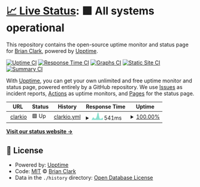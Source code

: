 # [📈 Live Status](https://clarkio.github.io/clarkio.com-uptime): <!--live status--> **🟩 All systems operational**

This repository contains the open-source uptime monitor and status page for [Brian Clark](https://www.clarkio.com), powered by [Upptime](https://github.com/upptime/upptime).

[![Uptime CI](https://github.com/clarkio/clarkio.com-uptime/workflows/Uptime%20CI/badge.svg)](https://github.com/clarkio/clarkio.com-uptime/actions?query=workflow%3A%22Uptime+CI%22)
[![Response Time CI](https://github.com/clarkio/clarkio.com-uptime/workflows/Response%20Time%20CI/badge.svg)](https://github.com/clarkio/clarkio.com-uptime/actions?query=workflow%3A%22Response+Time+CI%22)
[![Graphs CI](https://github.com/clarkio/clarkio.com-uptime/workflows/Graphs%20CI/badge.svg)](https://github.com/clarkio/clarkio.com-uptime/actions?query=workflow%3A%22Graphs+CI%22)
[![Static Site CI](https://github.com/clarkio/clarkio.com-uptime/workflows/Static%20Site%20CI/badge.svg)](https://github.com/clarkio/clarkio.com-uptime/actions?query=workflow%3A%22Static+Site+CI%22)
[![Summary CI](https://github.com/clarkio/clarkio.com-uptime/workflows/Summary%20CI/badge.svg)](https://github.com/clarkio/clarkio.com-uptime/actions?query=workflow%3A%22Summary+CI%22)

With [Upptime](https://upptime.js.org), you can get your own unlimited and free uptime monitor and status page, powered entirely by a GitHub repository. We use [Issues](https://github.com/clarkio/clarkio.com-uptime/issues) as incident reports, [Actions](https://github.com/clarkio/clarkio.com-uptime/actions) as uptime monitors, and [Pages](https://clarkio.github.io/clarkio.com-uptime) for the status page.

<!--start: status pages-->
<!-- This summary is generated by Upptime (https://github.com/upptime/upptime) -->
<!-- Do not edit this manually, your changes will be overwritten -->
<!-- prettier-ignore -->
| URL | Status | History | Response Time | Uptime |
| --- | ------ | ------- | ------------- | ------ |
| <img alt="" src="https://icons.duckduckgo.com/ip3/www.clarkio.com.ico" height="13"> [clarkio](https://www.clarkio.com) | 🟩 Up | [clarkio.yml](https://github.com/clarkio/clarkio.com-uptime/commits/HEAD/history/clarkio.yml) | <details><summary><img alt="Response time graph" src="./graphs/clarkio/response-time-week.png" height="20"> 541ms</summary><br><a href="https://clarkio.github.io/clarkio.com-uptime/history/clarkio"><img alt="Response time 429" src="https://img.shields.io/endpoint?url=https%3A%2F%2Fraw.githubusercontent.com%2Fclarkio%2Fclarkio.com-uptime%2FHEAD%2Fapi%2Fclarkio%2Fresponse-time.json"></a><br><a href="https://clarkio.github.io/clarkio.com-uptime/history/clarkio"><img alt="24-hour response time 536" src="https://img.shields.io/endpoint?url=https%3A%2F%2Fraw.githubusercontent.com%2Fclarkio%2Fclarkio.com-uptime%2FHEAD%2Fapi%2Fclarkio%2Fresponse-time-day.json"></a><br><a href="https://clarkio.github.io/clarkio.com-uptime/history/clarkio"><img alt="7-day response time 541" src="https://img.shields.io/endpoint?url=https%3A%2F%2Fraw.githubusercontent.com%2Fclarkio%2Fclarkio.com-uptime%2FHEAD%2Fapi%2Fclarkio%2Fresponse-time-week.json"></a><br><a href="https://clarkio.github.io/clarkio.com-uptime/history/clarkio"><img alt="30-day response time 442" src="https://img.shields.io/endpoint?url=https%3A%2F%2Fraw.githubusercontent.com%2Fclarkio%2Fclarkio.com-uptime%2FHEAD%2Fapi%2Fclarkio%2Fresponse-time-month.json"></a><br><a href="https://clarkio.github.io/clarkio.com-uptime/history/clarkio"><img alt="1-year response time 429" src="https://img.shields.io/endpoint?url=https%3A%2F%2Fraw.githubusercontent.com%2Fclarkio%2Fclarkio.com-uptime%2FHEAD%2Fapi%2Fclarkio%2Fresponse-time-year.json"></a></details> | <details><summary><a href="https://clarkio.github.io/clarkio.com-uptime/history/clarkio">100.00%</a></summary><a href="https://clarkio.github.io/clarkio.com-uptime/history/clarkio"><img alt="All-time uptime 100.00%" src="https://img.shields.io/endpoint?url=https%3A%2F%2Fraw.githubusercontent.com%2Fclarkio%2Fclarkio.com-uptime%2FHEAD%2Fapi%2Fclarkio%2Fuptime.json"></a><br><a href="https://clarkio.github.io/clarkio.com-uptime/history/clarkio"><img alt="24-hour uptime 100.00%" src="https://img.shields.io/endpoint?url=https%3A%2F%2Fraw.githubusercontent.com%2Fclarkio%2Fclarkio.com-uptime%2FHEAD%2Fapi%2Fclarkio%2Fuptime-day.json"></a><br><a href="https://clarkio.github.io/clarkio.com-uptime/history/clarkio"><img alt="7-day uptime 100.00%" src="https://img.shields.io/endpoint?url=https%3A%2F%2Fraw.githubusercontent.com%2Fclarkio%2Fclarkio.com-uptime%2FHEAD%2Fapi%2Fclarkio%2Fuptime-week.json"></a><br><a href="https://clarkio.github.io/clarkio.com-uptime/history/clarkio"><img alt="30-day uptime 100.00%" src="https://img.shields.io/endpoint?url=https%3A%2F%2Fraw.githubusercontent.com%2Fclarkio%2Fclarkio.com-uptime%2FHEAD%2Fapi%2Fclarkio%2Fuptime-month.json"></a><br><a href="https://clarkio.github.io/clarkio.com-uptime/history/clarkio"><img alt="1-year uptime 100.00%" src="https://img.shields.io/endpoint?url=https%3A%2F%2Fraw.githubusercontent.com%2Fclarkio%2Fclarkio.com-uptime%2FHEAD%2Fapi%2Fclarkio%2Fuptime-year.json"></a></details>

<!--end: status pages-->

[**Visit our status website →**](https://clarkio.github.io/clarkio.com-uptime)

## 📄 License

- Powered by: [Upptime](https://github.com/upptime/upptime)
- Code: [MIT](./LICENSE) © [Brian Clark](https://www.clarkio.com)
- Data in the `./history` directory: [Open Database License](https://opendatacommons.org/licenses/odbl/1-0/)
